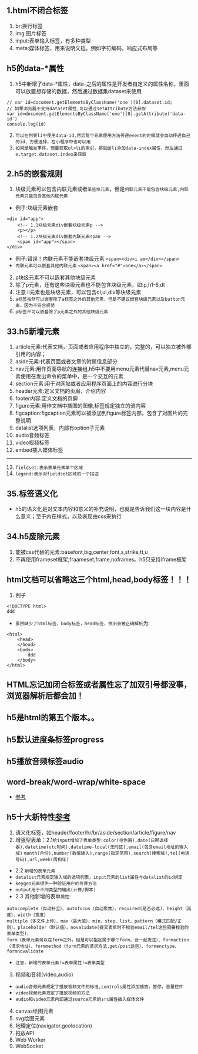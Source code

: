## 1.html不闭合标签
1. br:换行标签
2. img:图片标签
3. input:表单输入标签，有多种类型
4. meta:媒体标签，用来说明文档，例如字符编码，响应式布局等

## h5的data-*属性
1. h5中新增了data-*属性，data-之后的属性是开发者自定义的属性名称，里面可以放置想存储的数据，然后通过数据集dataset来使用
```
// var id=document.getElementsByClassName('one')[0].dataset.id;
// 如果浏览器不支持dataset属性,可以通过setAttribute方法获取
var id=document.getElementsByClassName('one')[0].getAttribute('data-id')
console.log(id)
```
2. `可以在列表li中使用data-id,然后每个元素使用方法传递event的时候就会自动传递自己的id，方便选择，在小程序中也可以用`
3. `如果是触发事件，想要获取ul>li的索引，那就给li添加data-index属性，然后通过e.target.dataset.index来获取`

## 2.h5的嵌套规则
1. 块级元素可以包含内联元素或者`某些块元素`，但是`内联元素不能包含块级元素,内联元素只能包含其他内联元素`
* 例子:块级元素嵌套
```
<div id="app">
	<!-- 1.1块级元素div嵌套块级元素p -->
	<p></p>
	<!-- 1.2块级元素div嵌套内联元素span -->
	<span id="app"></span>
</div>
```
* 例子:错误！内联元素不能嵌套块级元素
`<span><div>i am</div></span>`
* `内联元素可以嵌套其他内联元素`
`<span><a href="#">one</a></span>`
2. p块级元素不可以嵌套其他块级元素
3. 除了p元素，还有这些块级元素也不能包含块级元素，如:p,h1-6,dt
4. 注意 li元素也是块级元素，可以包含ol,ul,div等块级元素
5. `a标签虽然可以嵌套除了a标签之外的其他元素，但是不建议嵌套块级元素以及button元素，因为不符合规范`
6. `p标签不可以嵌套除了p元素之外的其他块级元素`

## 33.h5新增元素
1. article元素:代表文档，页面或者应用程序中独立的，完整的，可以独立被外部引用的内容；
2. aside元素:代表页面或者文章的附属信息部分
3. nav元素:用作页面导航的连接组,h5中不要用menu元素代替nav元素,menu元素使用在发出命令的菜单中，是一个交互的元素
4. section元素:用于对网站或者应用程序页面上的内容进行分块
5. header元素:定义文档的页眉，介绍内容
6. footer内容:定义文档的页脚
7. figure元素:用作文档中插图的图像,标签规定独立的流内容
8. figcaption:figcaption元素可以被添加到figure标签内部，包含了对图片的完整说明
9. datalist选项列表，内部有option子元素
10. audio音频标签
11. video视频标签
12. embed插入媒体标签
---
13. `fieldset:表示表单元素单个区域`
14. `legend:表示对fieldset区域的一个描述`

## 35.标签语义化
* h5的语义化是对文本内容和意义的补充说明，也就是告诉我们这一块内容是什么意义；至于内在样式，以及表现由css来执行


## 34.h5废除元素
1. 能被css代替的元素:basefont,big,center,font,s,strike,tt,u
2. 不再使用frameset框架,fraameset,frame,noframes。h5只支持iframe框架

## html文档可以省略这三个html,head,body标签！！！
1. 例子
```
<!DOCTYPE html>
ddd

```
* `虽然缺少了html标签，body标签，head标签，依旧会被正确解析`为:
```
<html>
	<head>
	</head>
	<body>
		ddd
	</body>
</html>
```

## HTML忘记加闭合标签或者属性忘了加双引号都没事，浏览器解析后都会加！
## h5是html的第五个版本。。

## h5默认进度条标签progress
## h5播放音频标签audio

## word-break/word-wrap/white-space
* [参考](https://www.cnblogs.com/dfyg-xiaoxiao/p/9640422.html)

## h5十大新特性[参考](https://www.cnblogs.com/vicky1018/p/7705223.html)
1. 语义化标签，如header/footer/hr/br/aside/section/article/figure/nav
2. 增强型表单：2.1`给input增加了表单类型:color(拾色器),date(日期选择器),datetime(utc时间),datetime-local(无时区),email(包含email地址的输入域)`
`month(月份),number(数值输入),range(指定范围),search(搜索域),tel(电话号码),url,week(周和年)`
* 2.2 `新增的表单元素`
* `datalist元素规定输入域的选项列表，input元素的list属性与datalist的id绑定`
* `keygen元素提供一种验证用户的可靠方法`
* `output用于不同类型的输出(计算/脚本)`
* 2.3 其他新增的表单`属性`:
```
autocomplete（自动补全）、autofocus（自动聚焦）、required(是否必选)、height（高度）、width（宽度）
multiple（多文件上传）、max（最大值）、min、step、list、pattern（模式匹配/正则）、placeholder（默认值）、novalidate(提交表单时不校验email/tel这些需要校验的表单类型)、
form（表单元素可以在form之外，但是可以指定属于哪个form，会一起发送）、formaction（请求地址）、formmethod（form元素的请求方法,get/post这些）、formenctype、formnovalidate
```
* `注意，新增的表单元素!=表单属性!=表单类型`
3. 视频和音频(video,audio)
* `audio音频元素规定了播放音频文件的标准,controls属性添加播放，暂停，音量控件`
* `video视频元素规定了播放视频的方法`
* `audio和video元素内部通过source元素的src属性插入媒体文件`
4. canvas绘图元素
5. svg绘图元素
6. 地理定位(navigator.geolocation)
7. 拖放API
8. Web Worker
9. WebSocket